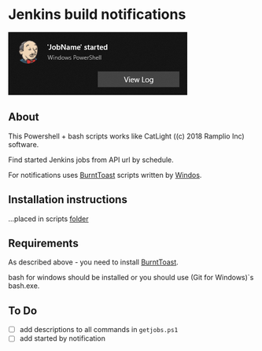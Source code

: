 ﻿# Jenkins build notifications

![Main example](/media/readme1.png)

## About

This Powershell + bash scripts works like CatLight ((c) 2018 Ramplio Inc) software.

Find started Jenkins jobs from API url by schedule.

For notifications uses [BurntToast](https://github.com/Windos/BurntToast) scripts written by [Windos](https://github.com/Windos).

## Installation instructions

...placed in scripts [folder](https://github.com/ripev/JenkinsBuildNotification/blob/master/getjobs/readme.md)

## Requirements

As described above - you need to install [BurntToast](https://github.com/Windos/BurntToast).

bash for windows should be installed or you should use (Git for Windows)`s bash.exe.

## To Do

- [ ] add descriptions to all commands in `getjobs.ps1`
- [ ] add started by notification